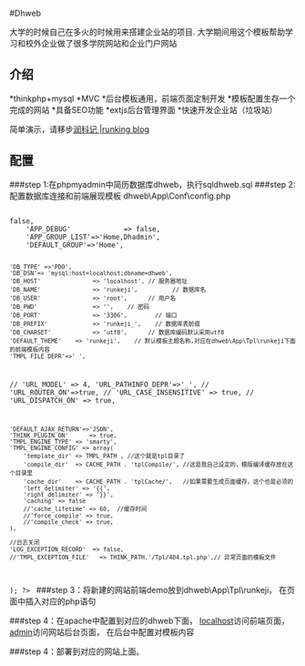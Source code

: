 #Dhweb

大学的时候自己在多火的时候用来搭建企业站的项目.
大学期间用这个模板帮助学习和校外企业做了很多学院网站和企业门户网站

## 介绍
*thinkphp+mysql
*MVC
*后台模板通用，前端页面定制开发
*模板配置生存一个完成的网站
*具备SEO功能
*extjs后台管理界面
*快速开发企业站（垃圾站）



简单演示，请移步[润科记 |runking blog ](http://runkeji.com/)

## 配置
###step 1:在phpmyadmin中简历数据库dhweb，执行sqldhweb.sql
###step 2:配置数据库连接和前端展现模板
dhweb\App\Conf\config.php

<code>
<?php
return array(
	'TOKEN_ON'=>false,
	'APP_DEBUG'				=> false,
  	'APP_GROUP_LIST'=>'Home,Dhadmin',
  	'DEFAULT_GROUP'=>'Home',

  	'DB_TYPE' =>'PDO',
  	'DB_DSN'=> 'mysql:host=localhost;dbname=dhweb',
	'DB_HOST'               => 'localhost', // 服务器地址
	'DB_NAME'               => 'runkeji',          // 数据库名
	'DB_USER'               => 'root',      // 用户名
	'DB_PWD'                => '',    // 密码
	'DB_PORT'               => '3306',        // 端口
	'DB_PREFIX'             => 'runkeji_',    // 数据库表前缀
    'DB_CHARSET'            => 'utf8',      // 数据库编码默认采用utf8
	'DEFAULT_THEME'    => 'runkeji',	// 默认模板主题名称,对应在dhweb\App\Tpl\runkeji下面的前端模板内容
  	'TMPL_FILE_DEPR'=>'_',
	
//	'URL_MODEL'      => 4,
	'URL_PATHINFO_DEPR'=>'_',
//	'URL_ROUTER_ON'=>true,
//	'URL_CASE_INSENSITIVE' => true,
//	'URL_DISPATCH_ON'       => true,

	'DEFAULT_AJAX_RETURN'=>'JSON',
    'THINK_PLUGIN_ON'      => true,
    'TMPL_ENGINE_TYPE' => 'smarty',
	'TMPL_ENGINE_CONFIG' => array(
        'template_dir' => TMPL_PATH , //这个就是tpl目录了
        'compile_dir'  => CACHE_PATH . 'tplCompile/', //这是我自己设定的，模版编译缓存放在这个目录里
        'cache_dir'    => CACHE_PATH . 'tplCache/',   //如果需要生成页面缓存，这个也是必须的
        'left_delimiter' => '{{',
        'right_delimiter' => '}}',
        'caching' => false
        //'cache_lifetime' => 60,  //缓存时间
        //'force_compile' => true,
        //'compile_check' => true,
	),

	//日志关闭
 	'LOG_EXCEPTION_RECORD'  => false,
 	//'TMPL_EXCEPTION_FILE'   => THINK_PATH.'/Tpl/404.tpl.php',// 异常页面的模板文件
);
?>
</code>
###step 3：将新建的网站前端demo放到dhweb\App\Tpl\runkeji，
在页面中插入对应的php语句

###step 4：在apache中配置到对应的dhweb下面，
[localhost](http://localhost/)访问前端页面，
[admin](http://localhost/denglu)访问网站后台页面，
在后台中配置对模板内容

###step 4：部署到对应的网站上面。



